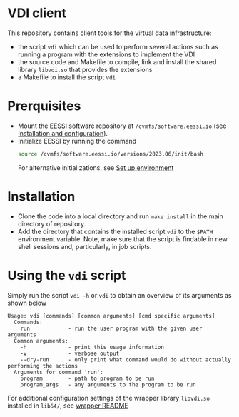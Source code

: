 # VDI client

This repository contains client tools for the virtual data infrastructure:

- the script `vdi` which can be used to perform several actions such as running a program with the extensions to implement the VDI
- the source code and Makefile to compile, link and install the shared library `libvdi.so` that provides the extensions
- a Makefile to install the script `vdi`

# Prerquisites
- Mount the EESSI software repository at `/cvmfs/software.eessi.io` (see [Installation and configuration](https://www.eessi.io/docs/getting_access/is_eessi_accessible/)).
- Initialize EESSI by running the command
  ```bash
  source /cvmfs/software.eessi.io/versions/2023.06/init/bash
  ```
  For alternative initializations, see [Set up environment](https://www.eessi.io/docs/using_eessi/setting_up_environment/)

# Installation
- Clone the code into a local directory and run `make install` in the main directory of repository.
- Add the directory that contains the installed script `vdi` to the `$PATH` environment variable. Note, make sure that the script is findable in new shell sessions and, particularly, in job scripts.

# Using the `vdi` script
Simply run the script `vdi -h` or `vdi` to obtain an overview of its arguments as shown below
```
Usage: vdi [commands] [common arguments] [cmd specific arguments]
  Commands:
    run            - run the user program with the given user arguments
  Common arguments:
    -h             - print this usage information
    -v             - verbose output
    --dry-run      - only print what command would do without actually performing the actions
  Arguments for command 'run':
    program        - path to program to be run
    program_args   - any arguments to the program to be run
```
For additional configuration settings of the wrapper library `libvdi.so` installed in `lib64/`, see [wrapper README](src/vdi_wrapper/README.md)
